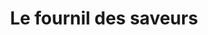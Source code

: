 ---
title: "Le fournil des saveurs"
url: /cournon-dauvergne/le-fournil-des-saveurs/
shop: boulangerie
---